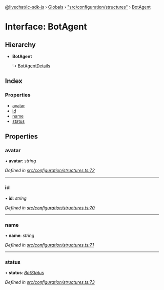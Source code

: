 [@livechat/lc-sdk-js](../README.md) › [Globals](../globals.md) › ["src/configuration/structures"](../modules/_src_configuration_structures_.md) › [BotAgent](_src_configuration_structures_.botagent.md)

# Interface: BotAgent

## Hierarchy

* **BotAgent**

  ↳ [BotAgentDetails](_src_configuration_structures_.botagentdetails.md)

## Index

### Properties

* [avatar](_src_configuration_structures_.botagent.md#avatar)
* [id](_src_configuration_structures_.botagent.md#id)
* [name](_src_configuration_structures_.botagent.md#name)
* [status](_src_configuration_structures_.botagent.md#status)

## Properties

###  avatar

• **avatar**: *string*

*Defined in [src/configuration/structures.ts:72](https://github.com/livechat/lc-sdk-js/blob/e25bbbb/src/configuration/structures.ts#L72)*

___

###  id

• **id**: *string*

*Defined in [src/configuration/structures.ts:70](https://github.com/livechat/lc-sdk-js/blob/e25bbbb/src/configuration/structures.ts#L70)*

___

###  name

• **name**: *string*

*Defined in [src/configuration/structures.ts:71](https://github.com/livechat/lc-sdk-js/blob/e25bbbb/src/configuration/structures.ts#L71)*

___

###  status

• **status**: *[BotStatus](../enums/_src_configuration_structures_.botstatus.md)*

*Defined in [src/configuration/structures.ts:73](https://github.com/livechat/lc-sdk-js/blob/e25bbbb/src/configuration/structures.ts#L73)*

